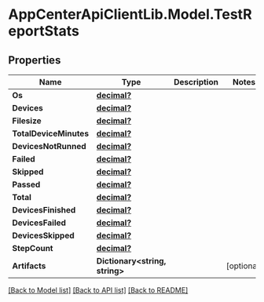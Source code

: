 # AppCenterApiClientLib.Model.TestReportStats
## Properties

Name | Type | Description | Notes
------------ | ------------- | ------------- | -------------
**Os** | [**decimal?**](BigDecimal.md) |  | 
**Devices** | [**decimal?**](BigDecimal.md) |  | 
**Filesize** | [**decimal?**](BigDecimal.md) |  | 
**TotalDeviceMinutes** | [**decimal?**](BigDecimal.md) |  | 
**DevicesNotRunned** | [**decimal?**](BigDecimal.md) |  | 
**Failed** | [**decimal?**](BigDecimal.md) |  | 
**Skipped** | [**decimal?**](BigDecimal.md) |  | 
**Passed** | [**decimal?**](BigDecimal.md) |  | 
**Total** | [**decimal?**](BigDecimal.md) |  | 
**DevicesFinished** | [**decimal?**](BigDecimal.md) |  | 
**DevicesFailed** | [**decimal?**](BigDecimal.md) |  | 
**DevicesSkipped** | [**decimal?**](BigDecimal.md) |  | 
**StepCount** | [**decimal?**](BigDecimal.md) |  | 
**Artifacts** | **Dictionary&lt;string, string&gt;** |  | [optional] 

[[Back to Model list]](../README.md#documentation-for-models) [[Back to API list]](../README.md#documentation-for-api-endpoints) [[Back to README]](../README.md)

